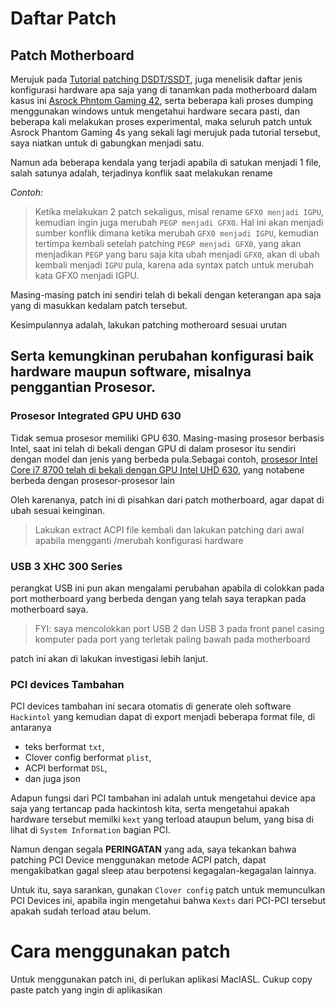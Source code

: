 # Daftar Patch

## Patch Motherboard
Merujuk pada [Tutorial patching DSDT/SSDT](https://github.com/javanesse/Asrock-Phantom-Gaming-4s-Hackintosh/tree/master/DSDT%20-%20SSDT%20Patching), juga menelisik daftar jenis konfigurasi hardware apa saja yang di tanamkan pada motherboard dalam kasus ini [Asrock Phntom Gaming 42](https://www.asrock.com/MB/Intel/Z390%20Phantom%20Gaming%204S/index.asp#Specification), serta beberapa kali proses dumping menggunakan windows untuk mengetahui hardware secara pasti, dan beberapa kali melakukan proses experimental, maka seluruh patch untuk Asrock Phantom Gaming 4s yang sekali lagi merujuk pada tutorial tersebut, saya niatkan untuk di gabungkan menjadi satu.

Namun ada beberapa kendala yang terjadi apabila di satukan menjadi 1 file, salah satunya adalah, terjadinya konflik saat melakukan rename

*Contoh:*
> Ketika melakukan 2 patch sekaligus, misal rename `GFX0 menjadi IGPU`, kemudian ingin juga merubah `PEGP menjadi GFX0`. Hal ini akan menjadi sumber konflik dimana ketika merubah `GFX0 menjadi IGPU`, kemudian tertimpa kembali setelah patching `PEGP menjadi GFX0`, yang akan menjadikan `PEGP` yang baru saja kita ubah menjadi `GFX0`, akan di ubah kembali menjadi `IGPU` pula, karena ada syntax patch untuk merubah kata GFX0 menjadi IGPU.

Masing-masing patch ini sendiri telah di bekali dengan keterangan apa saja yang di masukkan kedalam patch tersebut.

Kesimpulannya adalah, lakukan patching motheroard sesuai urutan

## Serta kemungkinan perubahan konfigurasi baik hardware maupun software, misalnya penggantian Prosesor.
### Prosesor Integrated GPU UHD 630
Tidak semua prosesor memiliki GPU 630.
Masing-masing prosesor berbasis Intel, saat ini telah di bekali dengan GPU di dalam prosesor itu sendiri dengan model dan jenis yang berbeda pula.Sebagai contoh, [prosesor Intel Core i7 8700 telah di bekali dengan GPU Intel UHD 630](https://ark.intel.com/content/www/us/en/ark/products/126686/intel-core-i7-8700-processor-12m-cache-up-to-4-60-ghz.html), yang notabene berbeda dengan prosesor-prosesor lain

Oleh karenanya, patch ini di pisahkan dari patch motherboard, agar dapat di ubah sesuai keinginan.

> Lakukan extract ACPI file kembali dan lakukan patching dari awal apabila mengganti /merubah konfigurasi hardware


### USB 3 XHC 300 Series
perangkat USB ini pun akan mengalami perubahan apabila di colokkan pada port motherboard yang berbeda dengan  yang telah saya terapkan pada motherboard saya.

> FYI: saya mencolokkan port USB 2 dan USB 3 pada front panel casing komputer pada port yang terletak paling bawah pada motherboard

patch ini akan di lakukan investigasi lebih lanjut.

### PCI devices Tambahan
PCI devices tambahan ini secara otomatis di generate oleh software `Hackintol` yang kemudian dapat di export menjadi beberapa format file, di antaranya

- teks berformat `txt`, 
- Clover config berformat `plist`, 
- ACPI berformat `DSL`,
- dan juga json

Adapun fungsi dari PCI tambahan ini adalah untuk mengetahui device apa saja yang tertancap pada hackintosh kita, serta mengetahui apakah hardware tersebut memilki `kext` yang terload ataupun belum, yang bisa di lihat di `System Information` bagian PCI.

Namun dengan segala **PERINGATAN** yang ada, saya tekankan bahwa patching PCI Device menggunakan metode ACPI patch, dapat mengakibatkan gagal sleep atau berpotensi kegagalan-kegagalan lainnya.

Untuk itu, saya sarankan, gunakan `Clover config` patch untuk memunculkan PCI Devices ini, apabila ingin mengetahui bahwa `Kexts` dari PCI-PCI tersebut apakah sudah terload atau belum.

# Cara menggunakan patch
Untuk menggunakan patch ini, di perlukan aplikasi MacIASL.
Cukup copy paste patch yang ingin di aplikasikan
